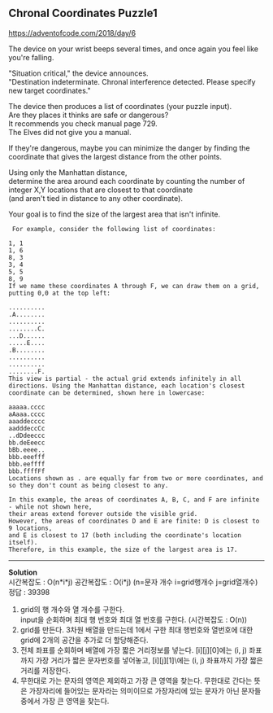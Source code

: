 ## Chronal Coordinates Puzzle1

https://adventofcode.com/2018/day/6

The device on your wrist beeps several times, and once again you feel like you're falling.

"Situation critical," the device announces.  
"Destination indeterminate. Chronal interference detected. Please specify new target coordinates."

The device then produces a list of coordinates (your puzzle input).  
Are they places it thinks are safe or dangerous?  
It recommends you check manual page 729.  
The Elves did not give you a manual.

If they're dangerous, maybe you can minimize the danger by finding the coordinate that gives the largest distance from the other points.

Using only the Manhattan distance,  
determine the area around each coordinate by counting the number of integer X,Y locations that are closest to that coordinate  
(and aren't tied in distance to any other coordinate).

Your goal is to find the size of the largest area that isn't infinite.

```
 For example, consider the following list of coordinates:

1, 1
1, 6
8, 3
3, 4
5, 5
8, 9
If we name these coordinates A through F, we can draw them on a grid, putting 0,0 at the top left:

..........
.A........
..........
........C.
...D......
.....E....
.B........
..........
..........
........F.
This view is partial - the actual grid extends infinitely in all directions. Using the Manhattan distance, each location's closest coordinate can be determined, shown here in lowercase:

aaaaa.cccc
aAaaa.cccc
aaaddecccc
aadddeccCc
..dDdeeccc
bb.deEeecc
bBb.eeee..
bbb.eeefff
bbb.eeffff
bbb.ffffFf
Locations shown as . are equally far from two or more coordinates, and so they don't count as being closest to any.

In this example, the areas of coordinates A, B, C, and F are infinite - while not shown here, 
their areas extend forever outside the visible grid. 
However, the areas of coordinates D and E are finite: D is closest to 9 locations, 
and E is closest to 17 (both including the coordinate's location itself). 
Therefore, in this example, the size of the largest area is 17.
```

---------------------------

**Solution**  
시간복잡도 : O(n\*i\*j) 공간복잡도 : O(i\*j) (n=문자 개수 i=grid행개수 j=grid열개수)   
정답 : 39398  
1. grid의 행 개수와 열 개수를 구한다.  
input을 순회하며 최대 행 번호와 최대 열 번호를 구한다. (시간복잡도 : O(n))
2. grid를 만든다.
3차원 배열을 만드는데 1에서 구한 최대 행번호와 열번호에 대한 grid에 2개의 공간을 추가로 더 할당해준다.
3. 전체 좌표를 순회하며 배열에 가장 짧은 거리정보를 넣는다.
\[i\]\[j\]\[0\]에는 (i, j) 좌표까지 가장 거리가 짧은 문자번호를 넣어놓고,
\[i\]\[j\]\[1]\에는 (i, j) 좌표까지 가장 짧은 거리를 저장한다.
4. 무한대로 가는 문자의 영역은 제외하고 가장 큰 영역을 찾는다.
무한대로 간다는 뜻은 가장자리에 들어있는 문자라는 의미이므로 가장자리에 있는 문자가 아닌 문자들 중에서 가장 큰 영역을 찾는다.
 
